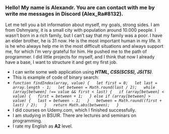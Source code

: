 ### Hello! My name is Alexandr. You are can contact with me by write me messages in Discord **(Alex_Ra#8132)**.
Let me tell you a bit information about myself, my goals, strong sides. I am from Oshmyany, it is a small city with population around 10.000 people.  I wasn’t born in a rich family, but I can’t say that my family was a poor. I have an elder brother, he is 31 now. He is the most important human in my life. It is he who always help me in the most difficult situations and always support me, for which I’m very grateful for him. He pushed me to the path of programmer. I did little projects for myself, and I think that now I already have a base, I want to structure it and get my first job.
- I can write some web application using ___HTML, CSS(SCSS), JS(TS)___.
- This is example of code of binary search: 
- _`function findIndex(array, value) {  
  let first = 0;  
  let last = array.length - 1;  
  let between = Math.round(last / 2);  
  while (array[between] !== value && first < last) {  
    if (array[between] < value) {  
      first = between + 1;  
    } else if (array[between] > value) {  
      last = between - 1;  
    }  
    between = Math.round((first + last) / 2);  
  }  
  return Math.abs(between);  
}`_   
- I did courses on Udemy.com, which I finished successfully.
- I am studying in BSUIR. There are lectures and seminars on programming.
- I rate my English as **A2** level.
